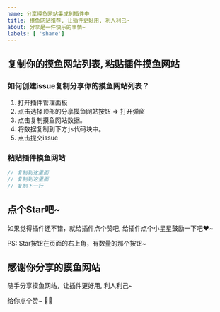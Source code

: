 ```yaml
---
name: 分享摸鱼网站集成到插件中
title: 摸鱼网站推荐, 让插件更好用, 利人利己~
about: 分享是一件快乐的事情~
labels: [ 'share']
---
```


## 复制你的摸鱼网站列表, 粘贴插件摸鱼网站

### 如何创建issue复制分享你的摸鱼网站列表？

1. 打开插件管理面板
2. 点击选择顶部的分享摸鱼网站按钮 => 打开弹窗
3. 点击复制摸鱼网站数据。
4. 将数据复制到下方`js`代码块中。
5. 点击提交issue

### 粘贴插件摸鱼网站

```js
// 复制到这里面
// 复制到这里面
// 复制下一行

```
## 点个Star吧~

如果觉得插件还不错，就给插件点个赞吧, 给插件点个小星星鼓励一下吧❤️~

PS: Star按钮在页面的右上角，有数量的那个按钮~

## 感谢你分享的摸鱼网站

随手分享摸鱼网站，让插件更好用, 利人利己~

给你点个赞~ 👍🏻


